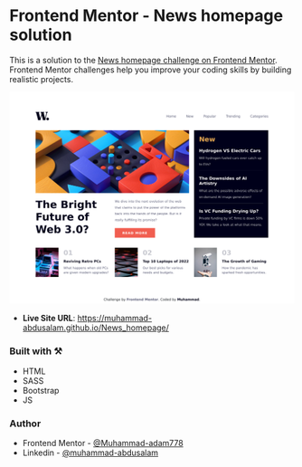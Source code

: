 # Frontend Mentor - News homepage solution

This is a solution to the [News homepage challenge on Frontend Mentor](https://www.frontendmentor.io/challenges/news-homepage-H6SWTa1MFl). Frontend Mentor challenges help you improve your coding skills by building realistic projects.

![Desktop_view](./screenshot/homepage.png)

- **Live Site URL**: https://muhammad-abdusalam.github.io/News_homepage/

### Built with ⚒️

- HTML
- SASS
- Bootstrap
- JS

### Author

- Frontend Mentor - [@Muhammad-adam778](https://www.frontendmentor.io/profile/Muhammad-adam778)
- Linkedin - [@muhammad-abdusalam](https://www.linkedin.com/in/muhammad-abdusalam)
